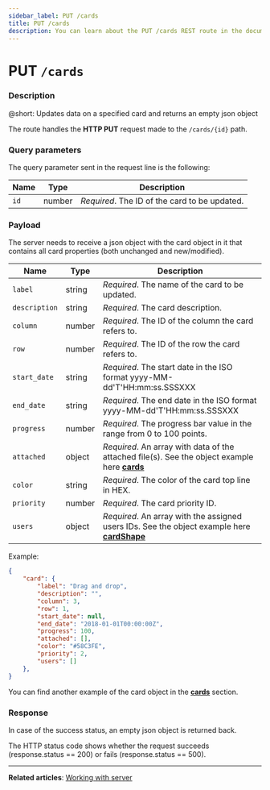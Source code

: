 ```yaml
---
sidebar_label: PUT /cards
title: PUT /cards
description: You can learn about the PUT /cards REST route in the documentation of the DHTMLX JavaScript Kanban library. Browse developer guides and API reference, try out code examples and live demos, and download a free 30-day evaluation version of DHTMLX Kanban.
---
```


# PUT `/cards`

### Description

@short: Updates data on a specified card and returns an empty json object

The route handles the **HTTP PUT** request made to the `/cards/{id}` path.

### Query parameters

The query parameter sent in the request line is the following:

| Name       | Type        | Description |
| ---------- | ----------- | ----------- |
| `id`       |  number     | *Required*. The ID of the card to be updated.|

### Payload

The server needs to receive a json object with the card object in it that contains all card properties (both unchanged and new/modified).

| Name          | Type        | Description |
| ------------- | ----------- | ----------- |
| `label`       |  string     | *Required*. The name of the card to be updated.|
| `description` |  string     | *Required*. The card description.|
| `column`      | number      | *Required*. The ID of the column the card refers to.|
| `row`         | number      | *Required*. The ID of the row the card refers to.|
| `start_date`  |  string     | *Required*. The start date in the ISO format yyyy-MM-dd'T'HH:mm:ss.SSSXXX |
| `end_date`    |  string     | *Required*. The end date in the ISO format yyyy-MM-dd'T'HH:mm:ss.SSSXXX |
| `progress`    |  number     | *Required*. The progress bar value in the range from 0 to 100 points.|
| `attached`    |  object     | *Required*. An array with data of the attached file(s). See the object example here [**cards**](api/config/js_kanban_cards_config.md)|
| `color`       |  string     | *Required*. The color of the card top line in HEX.|
| `priority`    |  number     | *Required*. The card priority ID. |
| `users`       |  object     | *Required*. An array with the assigned users IDs. See the object example here [**cardShape**](api/config/js_kanban_cardshape_config.md) |

Example:

~~~json
{
    "card": {
        "label": "Drag and drop",
        "description": "",
        "column": 3,
        "row": 1,
        "start_date": null,
        "end_date": "2018-01-01T00:00:00Z",
        "progress": 100,
        "attached": [],
        "color": "#58C3FE",
        "priority": 2,
        "users": []
    },
}
~~~

You can find another example of the card object in the [**cards**](api/config/js_kanban_cards_config.md) section.

### Response

In case of the success status, an empty json object is returned back.
  
The HTTP status code shows whether the request succeeds (response.status == 200) or fails (response.status == 500).

---

**Related articles**: [Working with server](guides/working_with_server.md)
